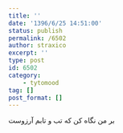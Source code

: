 ```yaml
---
title: ''
date: '1396/6/25 14:51:00'
status: publish
permalink: /6502
author: straxico
excerpt: ''
type: post
id: 6502
category:
    - tytomood
tag: []
post_format: []
---
```

بر من نگاه کن که تب و تابم آرزوست